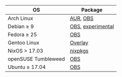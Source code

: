 | OS                  | Package|
| ------------------- | ------ |
| Arch Linux          | [AUR](https://aur.archlinux.org/packages/dino-git/),  [OBS](https://software.opensuse.org/download.html?project=network:messaging:xmpp:dino&package=dino)    |
| Debian ≥ 9          | [OBS](https://software.opensuse.org/download.html?project=network:messaging:xmpp:dino&package=dino), [experimental](https://packages.debian.org/dino-im)    |
| Fedora ≥ 25         | [OBS](https://software.opensuse.org/download.html?project=network:messaging:xmpp:dino&package=dino)     |
| Gentoo Linux        | [Overlay](https://github.com/csmk/frabjous/tree/master/net-im/dino) |
| NixOS > 17.03       | [nixpkgs](https://github.com/NixOS/nixpkgs/blob/master/pkgs/applications/networking/instant-messengers/dino/default.nix) |
| openSUSE Tumbleweed | [OBS](https://software.opensuse.org/download.html?project=network:messaging:xmpp:dino&package=dino)     |
| Ubuntu ≥ 17.04      | [OBS](https://software.opensuse.org/download.html?project=network:messaging:xmpp:dino&package=dino)     |